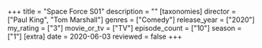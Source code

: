 +++
title = "Space Force S01"
description = ""
[taxonomies]
director = ["Paul King", "Tom Marshall"] 
genres = ["Comedy"]
release_year = ["2020"]
my_rating = ["3"]
movie_or_tv = ["TV"]
episode_count = ["10"]
season = ["1"]
[extra]
date = 2020-06-03
reviewed = false
+++
